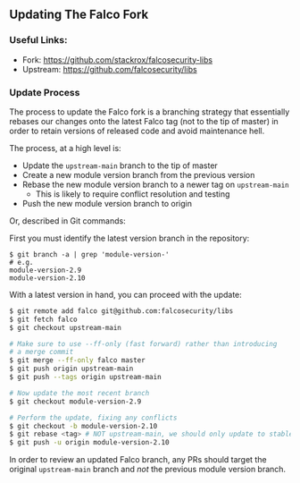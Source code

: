## Updating The Falco Fork

### Useful Links:

- Fork: https://github.com/stackrox/falcosecurity-libs
- Upstream: https://github.com/falcosecurity/libs

### Update Process

The process to update the Falco fork is a branching strategy that essentially
rebases our changes onto the latest Falco tag (not to the tip of master) in
order to retain versions of released code and avoid maintenance hell.

The process, at a high level is:

- Update the `upstream-main` branch to the tip of master
- Create a new module version branch from the previous version
- Rebase the new module version branch to a newer tag on `upstream-main`
    - This is likely to require conflict resolution and testing
- Push the new module version branch to origin

Or, described in Git commands:

First you must identify the latest version branch in the repository:

```
$ git branch -a | grep 'module-version-'
# e.g.
module-version-2.9
module-version-2.10
```

With a latest version in hand, you can proceed with the update:

```sh
$ git remote add falco git@github.com:falcosecurity/libs
$ git fetch falco
$ git checkout upstream-main

# Make sure to use --ff-only (fast forward) rather than introducing
# a merge commit
$ git merge --ff-only falco master
$ git push origin upstream-main
$ git push --tags origin upstream-main

# Now update the most recent branch
$ git checkout module-version-2.9

# Perform the update, fixing any conflicts
$ git checkout -b module-version-2.10
$ git rebase <tag> # NOT upstream-main, we should only update to stable tags
$ git push -u origin module-version-2.10
```

In order to review an updated Falco branch, any PRs should target the original
`upstream-main` branch and _not_ the previous module version branch.
